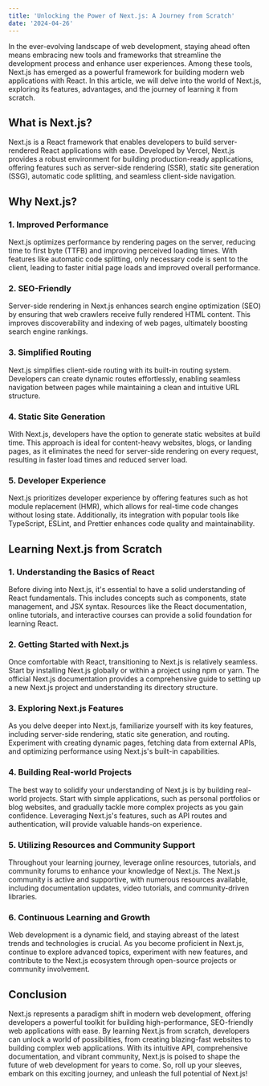 ```yaml
---
title: 'Unlocking the Power of Next.js: A Journey from Scratch'
date: '2024-04-26'
---
```


In the ever-evolving landscape of web development, staying ahead often means embracing new tools and frameworks that streamline the development process and enhance user experiences. Among these tools, Next.js has emerged as a powerful framework for building modern web applications with React. In this article, we will delve into the world of Next.js, exploring its features, advantages, and the journey of learning it from scratch.

## What is Next.js?

Next.js is a React framework that enables developers to build server-rendered React applications with ease. Developed by Vercel, Next.js provides a robust environment for building production-ready applications, offering features such as server-side rendering (SSR), static site generation (SSG), automatic code splitting, and seamless client-side navigation.

## Why Next.js?

### 1. Improved Performance

Next.js optimizes performance by rendering pages on the server, reducing time to first byte (TTFB) and improving perceived loading times. With features like automatic code splitting, only necessary code is sent to the client, leading to faster initial page loads and improved overall performance.

### 2. SEO-Friendly

Server-side rendering in Next.js enhances search engine optimization (SEO) by ensuring that web crawlers receive fully rendered HTML content. This improves discoverability and indexing of web pages, ultimately boosting search engine rankings.

### 3. Simplified Routing

Next.js simplifies client-side routing with its built-in routing system. Developers can create dynamic routes effortlessly, enabling seamless navigation between pages while maintaining a clean and intuitive URL structure.

### 4. Static Site Generation

With Next.js, developers have the option to generate static websites at build time. This approach is ideal for content-heavy websites, blogs, or landing pages, as it eliminates the need for server-side rendering on every request, resulting in faster load times and reduced server load.

### 5. Developer Experience

Next.js prioritizes developer experience by offering features such as hot module replacement (HMR), which allows for real-time code changes without losing state. Additionally, its integration with popular tools like TypeScript, ESLint, and Prettier enhances code quality and maintainability.

## Learning Next.js from Scratch

### 1. Understanding the Basics of React

Before diving into Next.js, it's essential to have a solid understanding of React fundamentals. This includes concepts such as components, state management, and JSX syntax. Resources like the React documentation, online tutorials, and interactive courses can provide a solid foundation for learning React.

### 2. Getting Started with Next.js

Once comfortable with React, transitioning to Next.js is relatively seamless. Start by installing Next.js globally or within a project using npm or yarn. The official Next.js documentation provides a comprehensive guide to setting up a new Next.js project and understanding its directory structure.

### 3. Exploring Next.js Features

As you delve deeper into Next.js, familiarize yourself with its key features, including server-side rendering, static site generation, and routing. Experiment with creating dynamic pages, fetching data from external APIs, and optimizing performance using Next.js's built-in capabilities.

### 4. Building Real-world Projects

The best way to solidify your understanding of Next.js is by building real-world projects. Start with simple applications, such as personal portfolios or blog websites, and gradually tackle more complex projects as you gain confidence. Leveraging Next.js's features, such as API routes and authentication, will provide valuable hands-on experience.

### 5. Utilizing Resources and Community Support

Throughout your learning journey, leverage online resources, tutorials, and community forums to enhance your knowledge of Next.js. The Next.js community is active and supportive, with numerous resources available, including documentation updates, video tutorials, and community-driven libraries.

### 6. Continuous Learning and Growth

Web development is a dynamic field, and staying abreast of the latest trends and technologies is crucial. As you become proficient in Next.js, continue to explore advanced topics, experiment with new features, and contribute to the Next.js ecosystem through open-source projects or community involvement.

## Conclusion

Next.js represents a paradigm shift in modern web development, offering developers a powerful toolkit for building high-performance, SEO-friendly web applications with ease. By learning Next.js from scratch, developers can unlock a world of possibilities, from creating blazing-fast websites to building complex web applications. With its intuitive API, comprehensive documentation, and vibrant community, Next.js is poised to shape the future of web development for years to come. So, roll up your sleeves, embark on this exciting journey, and unleash the full potential of Next.js!
